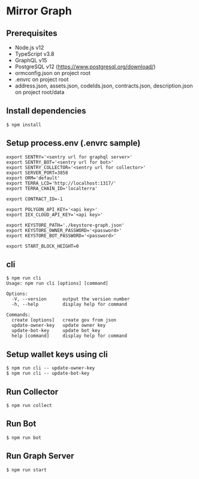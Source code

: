 # Mirror Graph

## Prerequisites
* Node.js v12
* TypeScript v3.8
* GraphQL v15
* PostgreSQL v12 (https://www.postgresql.org/download/)
* ormconfig.json on project root
* .envrc on project root
* address.json, assets.json, codeIds.json, contracts.json, description.json on project root/data

## Install dependencies
```
$ npm install
```

## Setup process.env (.envrc sample)
```
export SENTRY='<sentry url for graphql server>'
export SENTRY_BOT='<sentry url for bot>'
export SENTRY_COLLECTOR='<sentry url for collector>'
export SERVER_PORT=3858
export ORM='default'
export TERRA_LCD='http://localhost:1317/'
export TERRA_CHAIN_ID='localterra'

export CONTRACT_ID=-1

export POLYGON_API_KEY='<api key>'
export IEX_CLOUD_API_KEY='<api key>'

export KEYSTORE_PATH='./keystore-graph.json'
export KEYSTORE_OWNER_PASSWORD='<password>'
export KEYSTORE_BOT_PASSWORD='<password>'

export START_BLOCK_HEIGHT=0
```

## cli
```
$ npm run cli
Usage: npm run cli [options] [command]

Options:
  -V, --version      output the version number
  -h, --help         display help for command

Commands:
  create [options]   create gov from json
  update-owner-key   update owner key
  update-bot-key     update bot key
  help [command]     display help for command
```

## Setup wallet keys using cli
```
$ npm run cli -- update-owner-key
$ npm run cli -- update-bot-key
```

## Run Collector
```
$ npm run collect
```

## Run Bot
```
$ npm run bot
```

## Run Graph Server
```
$ npm run start
```
